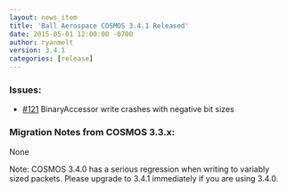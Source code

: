 ```yaml
---
layout: news_item
title: 'Ball Aerospace COSMOS 3.4.1 Released'
date: 2015-05-01 12:00:00 -0700
author: ryanmelt
version: 3.4.1
categories: [release]
---
```


### Issues:

* [#121](https://github.com/BallAerospace/COSMOS/issues/121) BinaryAccessor write crashes with negative bit sizes

### Migration Notes from COSMOS 3.3.x:

None

Note: COSMOS 3.4.0 has a serious regression when writing to variably sized packets. Please upgrade to 3.4.1 immediately if you are using 3.4.0.
